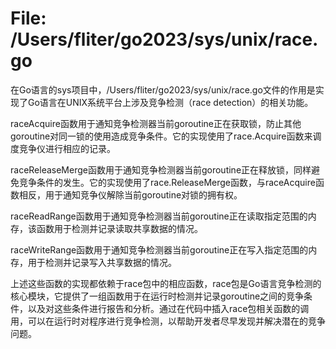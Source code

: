 # File: /Users/fliter/go2023/sys/unix/race.go

在Go语言的sys项目中，/Users/fliter/go2023/sys/unix/race.go文件的作用是实现了Go语言在UNIX系统平台上涉及竞争检测（race detection）的相关功能。

raceAcquire函数用于通知竞争检测器当前goroutine正在获取锁，防止其他goroutine对同一锁的使用造成竞争条件。它的实现使用了race.Acquire函数来调度竞争仪进行相应的记录。

raceReleaseMerge函数用于通知竞争检测器当前goroutine正在释放锁，同样避免竞争条件的发生。它的实现使用了race.ReleaseMerge函数，与raceAcquire函数相反，用于通知竞争仪解除当前goroutine对锁的拥有权。

raceReadRange函数用于通知竞争检测器当前goroutine正在读取指定范围的内存，该函数用于检测并记录读取共享数据的情况。

raceWriteRange函数用于通知竞争检测器当前goroutine正在写入指定范围的内存，用于检测并记录写入共享数据的情况。

上述这些函数的实现都依赖于race包中的相应函数，race包是Go语言竞争检测的核心模块，它提供了一组函数用于在运行时检测并记录goroutine之间的竞争条件，以及对这些条件进行报告和分析。通过在代码中插入race包相关函数的调用，可以在运行时对程序进行竞争检测，以帮助开发者尽早发现并解决潜在的竞争问题。

